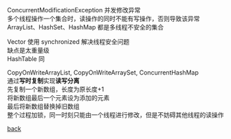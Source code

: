ConcurrentModificationException 并发修改异常  
多个线程操作一个集合时，读操作的同时不能有写操作，否则导致该异常  
ArrayList、HashSet、HashMap 都是多线程不安全的集合  

Vector 使用 synchronized 解决线程安全问题  
缺点是太重量级  
HashTable 同  

CopyOnWriteArrayList, CopyOnWriteArraySet, ConcurrentHashMap  
通过**写时复制**实现**读写分离**  
先复制一个新数组，长度为原长度+1  
将新数组最后一个元素设为添加的元素  
最后将新数组替换掉旧数组  
整个过程加锁，同一时刻只能由一个线程进行修改，但是不妨碍其他线程的读操作  

[back](../13.md)  